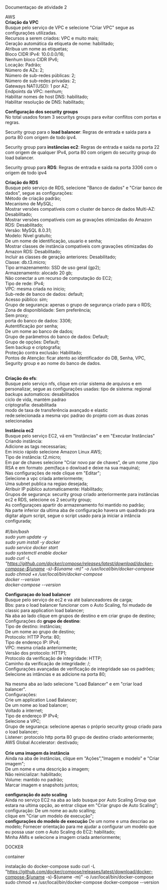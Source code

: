 Documentaçao de atividade 2<br>

AWS<br>
**Criação da VPC**<br>
Busque pelo serviço de VPC e selecione "Criar VPC" segue as configurações utilizadas.<br>
Recursos a serem criados: VPC e muito mais;<br>
Geração automática da etiqueta de nome: habilitado; <br>
Atribua um nome as etiquetas;<br>
Bloco CIDR IPv4: 10.0.0.0/16;<br>
Nenhum bloco CIDR IPv6;<br>
Locação: Padrão;<br>
Número de AZs: 2;<br>
Número de sub-redes públicas: 2;<br>
Número de sub-redes privadas: 2;<br>
Gateways NAT(USD): 1 por AZ;<br>
Endpoints da VPC: nenhum;<br>
Habilitar nomes de host DNS: habilitado;<br>
Habilitar resolução de DNS: habilitado;<br>

**Configuração dos security groups**<br>
No total usados foram 3 securitys groups para evitar conflitos com portas e regras.<br>

Security group para o **load balancer**: Regras de entrada e saida para a porta 80 com origem de todo ipv4.<br>
  
Security group para **instâncias ec2**: Regras de entrada e saida na porta 22 com origem de qualquer IPv4, porta 80 com origem do security group do load balancer.<br>
    
Security group para **RDS**: Regras de entrada e saida na porta 3306 com o origem de todo ipv4<br>

**Criação do RDS**<br>
Busque pelo serviço de RDS, selecione "Banco de dados" e "Criar banco de dados", segue as configurações:<br>
Método de criação padrão;<br>
Mecanismo de MySQL;<br>
Mostrar versões compatíveis com o cluster de banco de dados Multi-AZ: Desabilitado;<br>
Mostrar versões compatíveis com as gravações otimizadas do Amazon RDS: Desabilitado;<br>
Versão: MySQL 8.0.31;<br>
Modelo: Nivel gratuito;<br>
De um nome de identificação, usuario e senha;<br>
Mostrar classes de instância compatíveis com gravações otimizadas do Amazon RDS: Desabilitado;<br>
Incluir as classes de geração anteriores: Desabilitado;<br>
Classe:  db.t3.micro;<br>
Tipo armazenamento: SSD de uso geral (gp2);<br>
Armazenamento: alocado 20 gb;<br>
Não conectar a um recurso de computação do EC2;<br>
Tipo de rede: IPv4;<br>
VPC: mesma criada no inicio;<br>
Sub-rede de banco de dados: default;<br>
Acesso público: sim;<br>
Grupo de segurança: apenas o grupo de segurança criado para o RDS;<br>
Zona de disponiblidade: Sem preferência;<br>
Sem proxy;<br>
porta do banco de dados: 3306;<br>
Autentificação por senha;<br>
De um nome ao banco de dados;<br>
Grupo de parâmetros do banco de dados: Default;<br>
Grupo de opções: Default;<br>
Sem backup e criptografia;<br>
Proteção contra exclusão: Habilitado;<br>
Pontos de Atenção: ficar atento ao identificador do DB, Senha, VPC, Segurity group e ao nome do banco de dados.<br>

<br>**Criação do efs**:<br>
Busque pelo serviço nfs, clique em criar sistema de arquivos e em personalizar, segue as configurações usadas:
tipo de sistema: regional<br>
backups automaticos: desabilitados<br>
ciclo de vida, mantém padrao<br>
criptografia: desabilitada<br>
modo de taxa de transferência avançado e elastic<br>
rede:selecionada a mesma vpc padrao do projeto com as duas zonas selecionadas<br>

**Instância ec2**<br>
Busque pelo serviço EC2, vá em "Instâncias" e em "Executar Instâncias"<br>
Criando instância:<br>
Adicione as tags necessarias;<br>
Em inicio rápido selecione Amazon Linux AWS;<br>
Tipo de instância: t2.micro;<br>
Em par de chaves selecione "Criar novo par de chaves", de um nome ,tipo RSA e em formato .pem(faça o dowload e deixe na sua maquina);<br>
Nas configurações de rede clique em "Editar";<br>
Selecione a vpc criada anteriormente;<br>
Uma subnet publica na regiao desejada;<br>
Atribuir IP público automaticamente: Habilitado;<br>
Grupos de segurança: security group criado anteriormente para instâncias ec2 e RDS, selecione os 2 security group;<br>
As configuraçoes apartir do armazenamento foi mantido no padrão;<br>
Na parte inferior da ultima aba de configuração havera um quadrado pra digitar algum script, segue o script usado para ja iniciar a intância configurada;<br>
<br>*#!/bin/bash<br>
sudo yum update -y<br>
sudo yum install -y docker<br>
sudo service docker start<br>
sudo systemctl enable docker<br>
sudo curl -L "https://github.com/docker/compose/releases/latest/download/docker-compose-$(uname -s)-$(uname -m)" -o /usr/local/bin/docker-compose<br>
sudo chmod +x /usr/local/bin/docker-compose<br>
docker --version<br>
docker-compose --version*<br>

**Configuraçao do load balancer**<br>
Busque pelo serviço de ec2 e va até balanceadores de carga;<br>
Bbs: para o load balancer funcionar com o Auto Scaling, foi mudado de classic para application load balancer;<br>
Na aba ao lado clique em grupos de destino e em criar grupo de destino; <br>
Configurações do **grupo de destino**:<br>
Tipo de destino: instâncias;<br>
De um nome ao grupo de destino;<br>
Protocolo: HTTP Porta: 80;<br>
Tipo de endereço IP: IPv4;<br>
VPC: mesma criada anteriormente;<br>
Versão dos protocolo: HTTP1;<br>
Protocolo da verificação de integridade: HTTP;<br>
Caminho da verificação de integridade: /;<br>
Configurações avançadas de verificação de integridade sao os padrões;<br>
Selecione as intâncias e as adicione na porta 80;<br>

Na mesma aba ao lado selecione "Load Balancer" e em "criar load balancer".<br>
Configurações: <br>
Crie um application Load Balancer;<br>
De um nome ao load balancer;<br>
Voltado a internet;<br>
Tipo de endereço IP IPv4;<br>
Selecione a VPC;<br>
Grupo de segurança: selecione apenas o próprio security group criado para o load balancer;<br>
Listener: protocolo http porta 80 grupo de destino criado anteriormente;<br>
AWS Global Accelerator: destivado;<br>
<br>**Crie uma imagem da instância**<br>
Ainda na aba de instâncias, clique em "Ações","Imagem e modelo" e "Criar imagem";<br>
De um nome e uma descrição a imagem;<br>
Não reinicializar: habilitado;<br>
Volume: mantido no padrão;<br>
Marcar imagem e snapshots juntos;<br>

**configuração do auto scaling**<br>
Ainda no serviço EC2 na aba ao lado busque por Auto Scaling Group que estara na ultima opção, ao entrar clique em "Criar grupo de Auto Scaling";<br>
configuração:
De um nome ao auto scalling;<br>
clique em "Criar um modelo de execução";<br>
**configurações do modelo de execução**
De um nome e uma descriao ao modelo;
Fornecer orientação para me ajudar a configurar um modelo que eu possa usar com o Auto Scaling do EC2: habilitado;<br>
Minha AMIs e selecione a imagem criada anteriormente;

DOCKER

container 


instalação do docker-compose
sudo curl -L "https://github.com/docker/compose/releases/latest/download/docker-compose-$(uname -s)-$(uname -m)" -o /usr/local/bin/docker-compose <br>
sudo chmod +x /usr/local/bin/docker-compose
docker-compose --version
